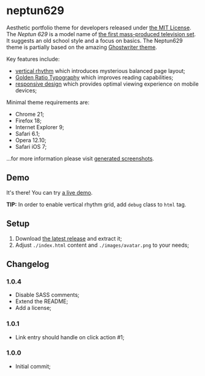# neptun629

Aesthetic portfolio theme for developers released under [the MIT License](https://github.com/tomasz-oponowicz/neptun629/blob/master/LICENSE.txt). The _Neptun 629_ is a model name of [the first mass-produced television set](http://stare-telewizory.republika.pl/grafika/katalog/duze/kat79/neptun426.jpg). It suggests an old school style and a focus on basics. The Neptun629 theme is partially based on the amazing [Ghostwriter theme](https://github.com/roryg/ghostwriter). 

Key features include:

* [vertical rhythm](http://designmodo.com/vertical-rhythm/) which introduces mysterious balanced page layout;
* [Golden Ratio Typography](http://www.pearsonified.com/2011/12/golden-ratio-typography.php) which improves reading capabilities;
* [responsive design](http://en.wikipedia.org/wiki/Responsive_web_design) which provides optimal viewing experience on mobile devices;

Minimal theme requirements are:

* Chrome 21;
* Firefox 18;
* Internet Explorer 9;
* Safari 6.1;
* Opera 12.10;
* Safari iOS 7;

...for more information please visit [generated screenshots](http://www.browserstack.com/screenshots/e3dde4dec14f46390f52469dafe667cdc93ab720).

## Demo

It's there! You can try [a live demo](http://tomasz-oponowicz.github.io/neptun629/).

__TIP:__ In order to enable vertical rhythm grid, add `debug` class to `html` tag.

## Setup

1. Download [the latest release](https://github.com/tomasz-oponowicz/neptun629/releases) and extract it;
1. Adjust `./index.html` content and `./images/avatar.png` to your needs;

## Changelog

### 1.0.4

* Disable SASS comments;
* Extend the README;
* Add a license;

### 1.0.1

* Link entry should handle on click action #1;

### 1.0.0

* Initial commit;
